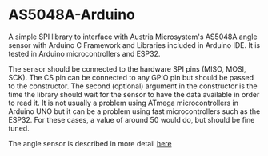 AS5048A-Arduino
===============

A simple SPI library to interface with Austria Microsystem's AS5048A angle sensor with Arduino C Framework and Libraries included in Arduino IDE.
It is tested in Arduino microcontrollers and ESP32.

The sensor should be connected to the hardware SPI pins (MISO, MOSI, SCK). The CS pin can be connected to any GPIO pin but should be passed to the constructor.
The second (optional) argument in the constructor is the time the library should wait for the sensor to have the data available in order to read it. It is not usually a problem
using ATmega microcontrollers in Arduino UNO but it can be a problem using fast microcontrollers such as the ESP32. For these cases, a value of around 50 would do, but should be fine tuned.

The angle sensor is described in more detail [here](zoetrope.io/AS5048)
